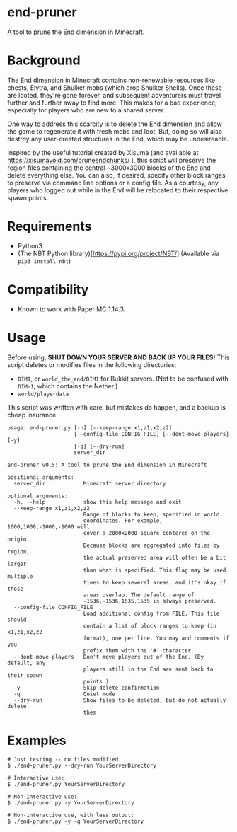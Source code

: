 # end-pruner
A tool to prune the End dimension in Minecraft.

# Background
The End dimension in Minecraft contains non-renewable resources like chests,
Elytra, and Shulker mobs (which drop Shulker Shells).  Once these are looted,
they're gone forever, and subsequent adventurers must travel further and further
away to find more.  This makes for a bad experience, especially for players
who are new to a shared server.

One way to address this scarcity is to delete the End dimension and allow the
game to regenerate it with fresh mobs and loot.  But, doing so will also
destroy any user-created structures in the End, which may be undesireable.

Inspired by the useful tutorial created by Xisuma (and available at
https://xisumavoid.com/pruneendchunks/ ), this script will preserve the region
files containing the central ~3000x3000 blocks of the End and delete everything
else.  You can also, if desired, specify other block ranges to preserve via
command line options or a config file.  As a courtesy, any players who logged
out while in the End will be relocated to their respective spawn points.

# Requirements
* Python3
* (The NBT Python library)[https://pypi.org/project/NBT/] (Available via `pip3 install nbt`)

# Compatibility
* Known to work with Paper MC 1.14.3.

# Usage
Before using, **SHUT DOWN YOUR SERVER AND BACK UP YOUR FILES!**
This script deletes or modifies files in the following directories:
* `DIM1`, or `world_the_end/DIM1` for Bukkit servers.  (Not to be confused with
`DIM-1`, which contains the Nether.)
* `world/playerdata`

This script was written with care, but mistakes do happen, and a backup is
cheap insurance.
```
usage: end-pruner.py [-h] [--keep-range x1,z1,x2,z2]
                     [--config-file CONFIG_FILE] [--dont-move-players] [-y]
                     [-q] [--dry-run]
                     server_dir

end-pruner v0.5: A tool to prune the End dimension in Minecraft

positional arguments:
  server_dir            Minecraft server directory

optional arguments:
  -h, --help            show this help message and exit
  --keep-range x1,z1,x2,z2
                        Range of blocks to keep, specified in world
                        coordinates. For example, 1000,1000,-1000,-1000 will
                        cover a 2000x2000 square centered on the origin.
                        Because blocks are aggregated into files by region,
                        the actual preserved area will often be a bit larger
                        than what is specified. This flag may be used multiple
                        times to keep several areas, and it's okay if those
                        areas overlap. The default range of
                        -1536,-1536,1535,1535 is always preserved.
  --config-file CONFIG_FILE
                        Load additional config from FILE. This file should
                        contain a list of block ranges to keep (in x1,z1,x2,z2
                        format), one per line. You may add comments if you
                        prefix them with the '#' character.
  --dont-move-players   Don't move players out of the End. (By default, any
                        players still in the End are sent back to their spawn
                        points.)
  -y                    Skip delete confirmation
  -q                    Quiet mode
  --dry-run             Show files to be deleted, but do not actually delete
                        them
```

# Examples
```
# Just testing -- no files modified.
$ ./end-pruner.py --dry-run YourServerDirectory

# Interactive use:
$ ./end-pruner.py YourServerDirectory

# Non-interactive use:
$ ./end-pruner.py -y YourServerDirectory

# Non-interactive use, with less output:
$ ./end-pruner.py -y -q YourServerDirectory
```
